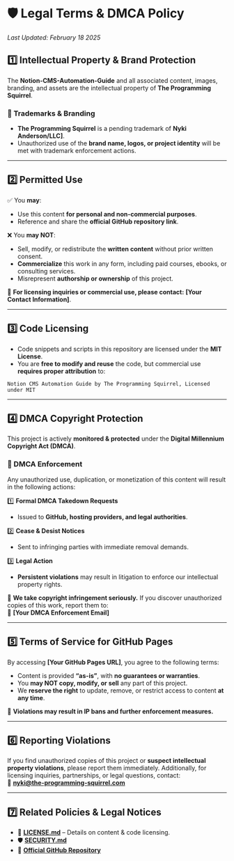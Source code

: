 # 🛡️ Legal Terms & DMCA Policy  

_Last Updated: February 18 2025_

## **1️⃣ Intellectual Property & Brand Protection**  

The **Notion-CMS-Automation-Guide** and all associated content, images, branding, and assets are the intellectual property of **The Programming Squirrel**.  

### **🔹 Trademarks & Branding**  
- **The Programming Squirrel** is a pending trademark of **Nyki Anderson/LLC]**.  
- Unauthorized use of the **brand name, logos, or project identity** will be met with trademark enforcement actions.  

---

## **2️⃣ Permitted Use**  

✅ You **may**:  
- Use this content **for personal and non-commercial purposes**.  
- Reference and share the **official GitHub repository link**.  

❌ You **may NOT**:  
- Sell, modify, or redistribute the **written content** without prior written consent.  
- **Commercialize** this work in any form, including paid courses, ebooks, or consulting services.  
- Misrepresent **authorship or ownership** of this project.  

📌 **For licensing inquiries or commercial use, please contact:** **[Your Contact Information]**.  

---

## **3️⃣ Code Licensing**  

- Code snippets and scripts in this repository are licensed under the **MIT License**.  
- You are **free to modify and reuse** the code, but commercial use **requires proper attribution** to:  

`Notion CMS Automation Guide by The Programming Squirrel, Licensed under MIT`

---

## **4️⃣ DMCA Copyright Protection**  

This project is actively **monitored & protected** under the **Digital Millennium Copyright Act (DMCA)**.  

### **🚨 DMCA Enforcement**  
Any unauthorized use, duplication, or monetization of this content will result in the following actions:  

1️⃣ **Formal DMCA Takedown Requests**  
 - Issued to **GitHub, hosting providers, and legal authorities**.  

2️⃣ **Cease & Desist Notices**  
 - Sent to infringing parties with immediate removal demands.  

3️⃣ **Legal Action**  
 - **Persistent violations** may result in litigation to enforce our intellectual property rights.  

📌 **We take copyright infringement seriously.** If you discover unauthorized copies of this work, report them to:  
📩 **[Your DMCA Enforcement Email]**  

---

## **5️⃣ Terms of Service for GitHub Pages**  

By accessing **[Your GitHub Pages URL]**, you agree to the following terms:  

- Content is provided **“as-is”**, with **no guarantees or warranties**.  
- You **may NOT copy, modify, or sell** any part of this project.  
- We **reserve the right** to update, remove, or restrict access to content **at any time**.  

📌 **Violations may result in IP bans and further enforcement measures.**  

---

## **6️⃣ Reporting Violations**  

If you find unauthorized copies of this project or **suspect intellectual property violations**, please report them immediately. Additionally, for licensing inquiries, partnerships, or legal questions, contact:  
📧 **[nyki@the-programming-squirrel.com](mailto:nyki@the-programming-squirrel.com)**  

---

## **7️⃣ Related Policies & Legal Notices**  

- 📜 **[LICENSE.md](./LICENSE.md)** – Details on content & code licensing.  
- 🛡️ **[SECURITY.md](./SECURITY.md)**
- 🔗 **[Official GitHub Repository](https://github.com/The-Programming-Squirrel/Notion-CMS-Automation-Guide)**  
